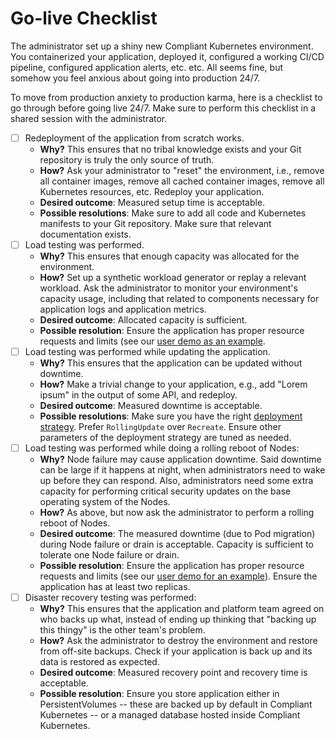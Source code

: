 # Go-live Checklist

The administrator set up a shiny new Compliant Kubernetes environment.
You containerized your application, deployed it, configured a working CI/CD pipeline, configured application alerts, etc. etc.
All seems fine, but somehow you feel anxious about going into production 24/7.

To move from production anxiety to production karma, here is a checklist to go through before going live 24/7. Make sure to perform this checklist in a shared session with the administrator.

- [ ] Redeployment of the application from scratch works.
    * **Why?** This ensures that no tribal knowledge exists and your Git repository is truly the only source of truth.
    * **How?** Ask your administrator to "reset" the environment, i.e., remove all container images, remove all cached container images, remove all Kubernetes resources, etc. Redeploy your application.
    * **Desired outcome**: Measured setup time is acceptable.
    * **Possible resolutions**: Make sure to add all code and Kubernetes manifests to your Git repository. Make sure that relevant documentation exists.
- [ ] Load testing was performed.
    * **Why?** This ensures that enough capacity was allocated for the environment.
    * **How?** Set up a synthetic workload generator or replay a relevant workload. Ask the administrator to monitor your environment's capacity usage, including that related to components necessary for application logs and application metrics.
    * **Desired outcome**: Allocated capacity is sufficient.
    * **Possible resolution**: Ensure the application has proper resource requests and limits (see our [user demo as an example](https://github.com/elastisys/compliantkubernetes/blob/main/user-demo/deploy/ck8s-user-demo/values.yaml#L42-L51).
- [ ] Load testing was performed while updating the application.
    * **Why?** This ensures that the application can be updated without downtime.
    * **How?** Make a trivial change to your application, e.g., add "Lorem ipsum" in the output of some API, and redeploy.
    * **Desired outcome**: Measured downtime is acceptable.
    * **Possible resolutions**: Make sure you have the right [deployment strategy](https://kubernetes.io/docs/tutorials/kubernetes-basics/update/update-intro/). Prefer `RollingUpdate` over `Recreate`. Ensure other parameters of the deployment strategy are tuned as needed.
- [ ] Load testing was performed while doing a rolling reboot of Nodes:
    * **Why?** Node failure may cause application downtime. Said downtime can be large if it happens at night, when administrators need to wake up before they can respond. Also, administrators need some extra capacity for performing critical security updates on the base operating system of the Nodes.
    * **How?** As above, but now ask the administrator to perform a rolling reboot of Nodes.
    * **Desired outcome**: The measured downtime (due to Pod migration) during Node failure or drain is acceptable. Capacity is sufficient to tolerate one Node failure or drain.
    * **Possible resolution**: Ensure the application has proper resource requests and limits (see our [user demo for an example](https://github.com/elastisys/compliantkubernetes/blob/main/user-demo/deploy/ck8s-user-demo/values.yaml#L42-L51)). Ensure the application has at least two replicas.
- [ ] Disaster recovery testing was performed:
    * **Why?** This ensures that the application and platform team agreed on who backs up what, instead of ending up thinking that "backing up this thingy" is the other team's problem.
    * **How?** Ask the administrator to destroy the environment and restore from off-site backups. Check if your application is back up and its data is restored as expected.
    * **Desired outcome**: Measured recovery point and recovery time is acceptable.
    * **Possible resolution**: Ensure you store application either in PersistentVolumes -- these are backed up by default in Compliant Kubernetes -- or a managed database hosted inside Compliant Kubernetes.
